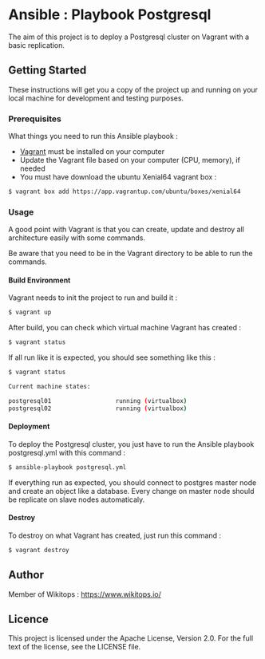 # Ansible : Playbook Postgresql

The aim of this project is to deploy a Postgresql cluster on Vagrant with a basic replication.

## Getting Started

These instructions will get you a copy of the project up and running on your local machine for development and testing purposes.

### Prerequisites

What things you need to run this Ansible playbook :

*   [Vagrant](https://www.vagrantup.com/docs/installation/) must be installed on your computer
*   Update the Vagrant file based on your computer (CPU, memory), if needed
*   You must have download the ubuntu Xenial64 vagrant box :

```bash
$ vagrant box add https://app.vagrantup.com/ubuntu/boxes/xenial64
```

### Usage

A good point with Vagrant is that you can create, update and destroy all architecture easily with some commands.

Be aware that you need to be in the Vagrant directory to be able to run the commands.

#### Build Environment

Vagrant needs to init the project to run and build it :

```bash
$ vagrant up
```

After build, you can check which virtual machine Vagrant has created :

```bash
$ vagrant status
```

If all run like it is expected, you should see something like this :

```bash
$ vagrant status

Current machine states:

postgresql01                  running (virtualbox)
postgresql02                  running (virtualbox)
```

#### Deployment

To deploy the Postgresql cluster, you just have to run the Ansible playbook postgresql.yml with this command :

```bash
$ ansible-playbook postgresql.yml
```

If everything run as expected, you should connect to postgres master node and create an object like a database. Every change on master node should be replicate on slave nodes automaticaly.

#### Destroy

To destroy on what Vagrant has created, just run this command :

```bash
$ vagrant destroy
```

## Author

Member of Wikitops : https://www.wikitops.io/

## Licence

This project is licensed under the Apache License, Version 2.0. For the full text of the license, see the LICENSE file.
